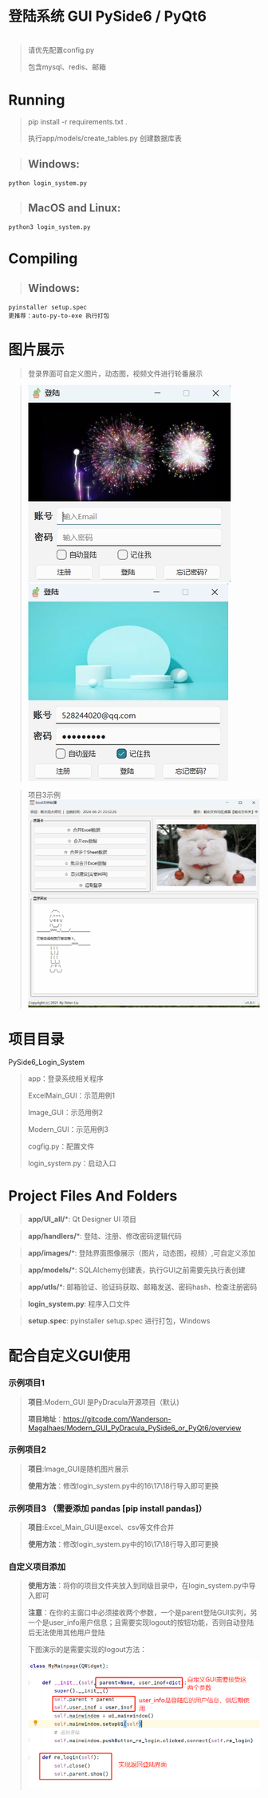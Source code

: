 # 登陆系统 GUI PySide6 / PyQt6
# 

>请优先配置config.py
>
> 包含mysql、redis、邮箱


# Running
> pip install -r requirements.txt .
> 
>执行app/models/create_tables.py 创建数据库表
>


> ## **Windows**:
```console
python login_system.py
```
> ## **MacOS and Linux**:
```console
python3 login_system.py
```
# Compiling
> ## **Windows**:
```console
pyinstaller setup.spec 
更推荐：auto-py-to-exe 执行打包
```

# 图片展示 
> 登录界面可自定义图片，动态图，视频文件进行轮番展示

> ![图片描述](app/images/logout/20240621233518.png)
> ![图片描述](app/images/logout/20240621233347.png)

> 项目3示例
> ![图片描述](app/images/logout/20240621233235.png)

# 项目目录
 PySide6_Login_System
>app：登录系统相关程序
> 
> ExcelMain_GUI：示范用例1
> 
> Image_GUI：示范用例2
> 
> Modern_GUI：示范用例3
> 
> cogfig.py：配置文件
> 
> login_system.py：启动入口
>

# Project Files And Folders

> **app/UI_all/***: Qt Designer UI 项目

> **app/handlers/***: 登陆、注册、修改密码逻辑代码


> **app/images/***: 登陆界面图像展示（图片，动态图，视频）,可自定义添加

> **app/models/***: SQLAlchemy创建表，执行GUI之前需要先执行表创建

> **app/utls/***: 邮箱验证、验证码获取、邮箱发送、密码hash、检查注册密码

> **login_system.py**: 程序入口文件

> **setup.spec**: pyinstaller setup.spec 进行打包，Windows
> 
# 配合自定义GUI使用
### 示例项目1
> **项目**:Modern_GUI 是PyDracula开源项目（默认)
>  
> **项目地址**：https://gitcode.com/Wanderson-Magalhaes/Modern_GUI_PyDracula_PySide6_or_PyQt6/overview

### 示例项目2
> **项目**:Image_GUI是随机图片展示
> 
> **使用方法**：修改login_system.py中的16\17\18行导入即可更换


### 示例项目3 （需要添加 pandas [pip install pandas]）
> **项目**:Excel_Main_GUI是excel、csv等文件合并
> 
> **使用方法**：修改login_system.py中的16\17\18行导入即可更换

### 自定义项目添加
>**使用方法**：将你的项目文件夹放入到同级目录中，在login_system.py中导入即可
> 
> **注意**：在你的主窗口中必须接收两个参数，一个是parent登陆GUI实列，另一个是user_info用户信息；且需要实现logout的按钮功能，否则自动登陆后无法使用其他用户登陆
>
> 下图演示的是需要实现的logout方法：
> 
> ![图片描述](app/images/logout/logout.png)